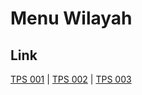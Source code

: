 # Menu Wilayah

## Link

[TPS 001](https://github.com/gigit-pemilu/pemilu-2024-91-papua/tree/main/pileg-dpr/hitung-suara/sub/91-papua/sub/20-mamberamo-raya/sub/08-sawai/sub/2001-poiwai/sub/001-tps)
 | 
[TPS 002](https://github.com/gigit-pemilu/pemilu-2024-91-papua/tree/main/pileg-dpr/hitung-suara/sub/91-papua/sub/20-mamberamo-raya/sub/08-sawai/sub/2001-poiwai/sub/002-tps)
 | 
[TPS 003](https://github.com/gigit-pemilu/pemilu-2024-91-papua/tree/main/pileg-dpr/hitung-suara/sub/91-papua/sub/20-mamberamo-raya/sub/08-sawai/sub/2001-poiwai/sub/003-tps)

